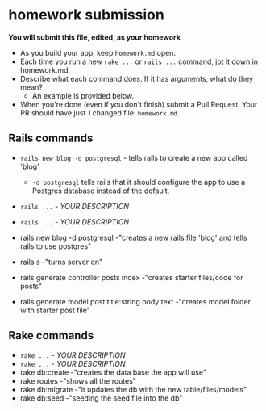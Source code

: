# homework submission

**You will submit this file, edited, as your homework**

* As you build your app, keep `homework.md` open.  
* Each time you run a new `rake ...` or `rails ...` command, jot it down in homework.md.  
* Describe what each command does.  If it has arguments, what do they mean?
  * An example is provided below.
* When you're done (even if you don't finish) submit a Pull Request.  Your PR should have just 1 changed file: `homework.md`.


## Rails commands

* `rails new blog -d postgresql` - tells rails to create a new app called 'blog'
  * `-d postgresql` tells rails that it should configure the app to use a Postgres database instead of the default.

* `rails ...` - _YOUR DESCRIPTION_
* `rails ...` - _YOUR DESCRIPTION_
* rails new blog -d postgresql -"creates a new rails file 'blog' and tells
    rails to use postgres"
* rails s -"turns server on"
* rails generate controller posts index -"creates starter files/code for
    posts"  
* rails generate model post title:string body:text -"creates model folder
    with starter post file"



## Rake commands

* `rake ...` - _YOUR DESCRIPTION_
* `rake ...` - _YOUR DESCRIPTION_
* rake db:create -"creates the data base the app will use"
* rake routes -"shows all the routes"
* rake db:migrate -"it updates the db with the new table/files/models"
* rake db:seed -"seeding the seed file into the db"
